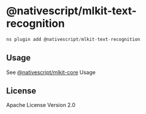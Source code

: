 # @nativescript/mlkit-text-recognition

```javascript
ns plugin add @nativescript/mlkit-text-recognition
```

## Usage

See [@nativescript/mlkit-core](/packages/mlkit-core/README.md) Usage
## License

Apache License Version 2.0
